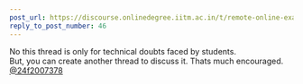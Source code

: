 ```yaml
---
post_url: https://discourse.onlinedegree.iitm.ac.in/t/remote-online-exam-tds-jan-2025/168832/47
reply_to_post_number: 46
---
```

No this thread is only for technical doubts faced by students.  
But, you can create another thread to discuss it. Thats much encouraged.  
[@24f2007378](/u/24f2007378)